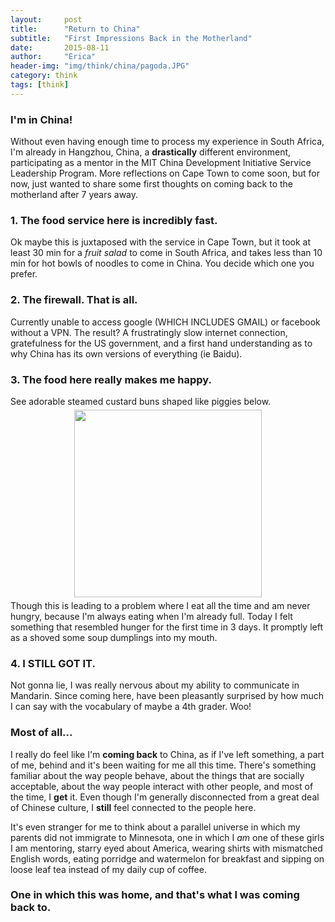 ```yaml
---
layout:     post
title:      "Return to China"
subtitle:   "First Impressions Back in the Motherland"
date:       2015-08-11
author:     "Erica"
header-img: "img/think/china/pagoda.JPG"
category: think
tags: [think]
---
```


<h3 class="section-heading">I'm in China!</h3>

Without even having enough time to process my experience in South Africa, I'm already in Hangzhou, China, a <b>drastically</b> different environment, participating as a mentor in the MIT China Development Initiative Service Leadership Program. More reflections on Cape Town to come soon, but for now, just wanted to share some first thoughts on coming back to the motherland after 7 years away.

<h3>1. The food service here is incredibly fast.</h3>
Ok maybe this is juxtaposed with the service in Cape Town, but it took at least 30 min for a <i>fruit salad</i> to come in South Africa, and takes less than 10 min for hot bowls of noodles to come in China. You decide which one you prefer.

<h3>2. The firewall. That is all.</h3>
Currently unable to access google (WHICH INCLUDES GMAIL) or facebook without a VPN. The result? A frustratingly slow internet connection, gratefulness for the US government, and a first hand understanding as to why China has its own versions of everything (ie Baidu).

<h3>3. The food here really makes me happy.</h3>
See adorable steamed custard buns shaped like piggies below.
<center><img src="{{site.url}}/img/think/china/pigs.JPG" height="300px" width="300px" style="padding:5px;display:inline-block"/></center>
Though this is leading to a problem where I eat all the time and am never hungry, because I'm always eating when I'm already full. Today I felt something that resembled hunger for the first time in 3 days. It promptly left as a shoved some soup dumplings into my mouth.

<h3>4. I STILL GOT IT.</h3>
Not gonna lie, I was really nervous about my ability to communicate in Mandarin. Since coming here, have been pleasantly surprised by how much I can say with the vocabulary of maybe a 4th grader. Woo!

<h3>Most of all...</h3>
I really do feel like I'm <b>coming back</b> to China, as if I've left something, a part of me, behind and it's been waiting for me all this time. There's something familiar about the way people behave, about the things that are socially acceptable, about the way people interact with other people, and most of the time, I <b>get</b> it. Even though I'm generally disconnected from a great deal of Chinese culture, I <b>still</b> feel connected to the people here. 

It's even stranger for me to think about a parallel universe in which my parents did not immigrate to Minnesota, one in which I <i>am</i> one of these girls I am mentoring, starry eyed about America, wearing shirts with mismatched English words, eating porridge and watermelon for breakfast and sipping on loose leaf tea instead of my daily cup of coffee.

<h3>One in which this was home, and that's what I was coming back to.</h3>